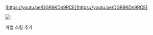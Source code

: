 ﻿[https://youtu.be/DGR9KDn9RCE](https://youtu.be/DGR9KDn9RCE)

![](https://scrap.kakaocdn.net/dn/cAg5KF/hyUdWV2BDp/ruIfGeTvykSDIGsLbKOti1/img.jpg?width=1152&height=720&face=0_0_1152_720,https://scrap.kakaocdn.net/dn/bU7YzR/hyUdNdJcOT/vHhVtMcBn7d2FnVYaMDk91/img.jpg?width=1152&height=720&face=0_0_1152_720)

마법 스킬 추가